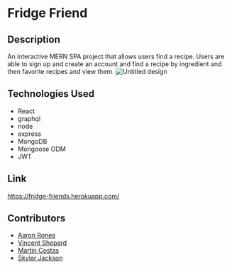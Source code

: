 # Fridge Friend

## Description
An interactive MERN SPA project that allows users find a recipe. Users are able to sign up and create an account and find a recipe by ingredient and then favorite recipes and view them.
![Untitled design](https://user-images.githubusercontent.com/97713001/181109608-8ccd69b8-ee78-419b-ada7-09a222cee1b7.png)


## Technologies Used
- React
- graphql
- node
- express
- MongoDB
- Mongoose ODM
- JWT


## Link
https://fridge-friends.herokuapp.com/

## Contributors
+ <a href="https://github.com/beimy">Aaron Rones</a>
+ <a href="https://github.com/Vshepard879">Vincent Shepard</a>
+ <a href="https://github.com/Devnah4">Martin Costas</a>
+ <a href="https://github.com/Doctor-Worm/">Skylar Jackson</a>
